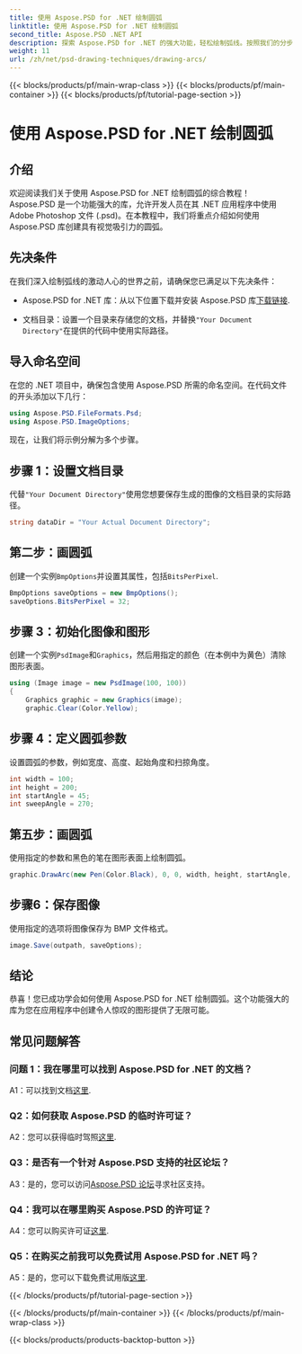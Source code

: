 ```yaml
---
title: 使用 Aspose.PSD for .NET 绘制圆弧
linktitle: 使用 Aspose.PSD for .NET 绘制圆弧
second_title: Aspose.PSD .NET API
description: 探索 Aspose.PSD for .NET 的强大功能，轻松绘制弧线。按照我们的分步教程，在您的应用程序中绘制出令人惊叹的图形。
weight: 11
url: /zh/net/psd-drawing-techniques/drawing-arcs/
---
```


{{< blocks/products/pf/main-wrap-class >}}
{{< blocks/products/pf/main-container >}}
{{< blocks/products/pf/tutorial-page-section >}}

# 使用 Aspose.PSD for .NET 绘制圆弧

## 介绍

欢迎阅读我们关于使用 Aspose.PSD for .NET 绘制圆弧的综合教程！Aspose.PSD 是一个功能强大的库，允许开发人员在其 .NET 应用程序中使用 Adobe Photoshop 文件 (.psd)。在本教程中，我们将重点介绍如何使用 Aspose.PSD 库创建具有视觉吸引力的圆弧。

## 先决条件

在我们深入绘制弧线的激动人心的世界之前，请确保您已满足以下先决条件：

- Aspose.PSD for .NET 库：从以下位置下载并安装 Aspose.PSD 库[下载链接](https://releases.aspose.com/psd/net/).

- 文档目录：设置一个目录来存储您的文档，并替换`"Your Document Directory"`在提供的代码中使用实际路径。

## 导入命名空间

在您的 .NET 项目中，确保包含使用 Aspose.PSD 所需的命名空间。在代码文件的开头添加以下几行：

```csharp
using Aspose.PSD.FileFormats.Psd;
using Aspose.PSD.ImageOptions;
```

现在，让我们将示例分解为多个步骤。

## 步骤 1：设置文档目录

代替`"Your Document Directory"`使用您想要保存生成的图像的文档目录的实际路径。

```csharp
string dataDir = "Your Actual Document Directory";
```

## 第二步：画圆弧

创建一个实例`BmpOptions`并设置其属性，包括`BitsPerPixel`.

```csharp
BmpOptions saveOptions = new BmpOptions();
saveOptions.BitsPerPixel = 32;
```

## 步骤 3：初始化图像和图形

创建一个实例`PsdImage`和`Graphics`，然后用指定的颜色（在本例中为黄色）清除图形表面。

```csharp
using (Image image = new PsdImage(100, 100))
{
    Graphics graphic = new Graphics(image);
    graphic.Clear(Color.Yellow);
```

## 步骤 4：定义圆弧参数

设置圆弧的参数，例如宽度、高度、起始角度和扫掠角度。

```csharp
int width = 100;
int height = 200;
int startAngle = 45;
int sweepAngle = 270;
```

## 第五步：画圆弧

使用指定的参数和黑色的笔在图形表面上绘制圆弧。

```csharp
graphic.DrawArc(new Pen(Color.Black), 0, 0, width, height, startAngle, sweepAngle);
```

## 步骤6：保存图像

使用指定的选项将图像保存为 BMP 文件格式。

```csharp
image.Save(outpath, saveOptions);
```

## 结论

恭喜！您已成功学会如何使用 Aspose.PSD for .NET 绘制圆弧。这个功能强大的库为您在应用程序中创建令人惊叹的图形提供了无限可能。

## 常见问题解答

### 问题 1：我在哪里可以找到 Aspose.PSD for .NET 的文档？

 A1：可以找到文档[这里](https://reference.aspose.com/psd/net/).

### Q2：如何获取 Aspose.PSD 的临时许可证？

 A2：您可以获得临时驾照[这里](https://purchase.aspose.com/temporary-license/).

### Q3：是否有一个针对 Aspose.PSD 支持的社区论坛？

 A3：是的，您可以访问[Aspose.PSD 论坛](https://forum.aspose.com/c/psd/34)寻求社区支持。

### Q4：我可以在哪里购买 Aspose.PSD 的许可证？

 A4：您可以购买许可证[这里](https://purchase.aspose.com/buy).

### Q5：在购买之前我可以免费试用 Aspose.PSD for .NET 吗？

A5：是的，您可以下载免费试用版[这里](https://releases.aspose.com/).

{{< /blocks/products/pf/tutorial-page-section >}}

{{< /blocks/products/pf/main-container >}}
{{< /blocks/products/pf/main-wrap-class >}}

{{< blocks/products/products-backtop-button >}}
